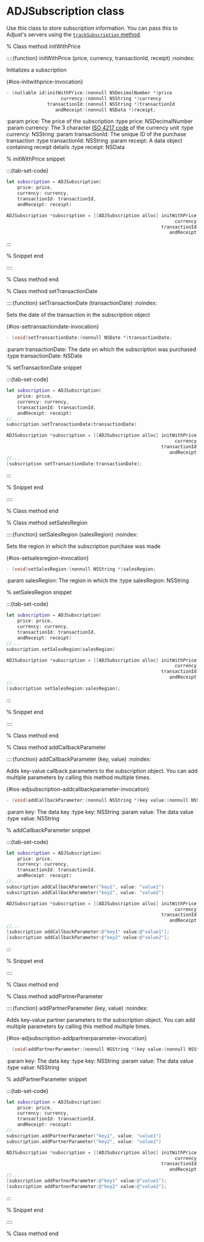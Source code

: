 # ADJSubscription class

Use this class to store subscription information. You can pass this to Adjust's servers using the [`trackSubscription` method](#ios-tracksubscription-invocation).

% Class method initWithPrice

::::{function} initWithPrice (price, currency, transactionId, receipt)
:noindex:

Initializes a subscription

{#ios-initwithprice-invocation}
```objective-c
- (nullable id)initWithPrice:(nonnull NSDecimalNumber *)price
                    currency:(nonnull NSString *)currency
               transactionId:(nonnull NSString *)transactionId
                  andReceipt:(nonnull NSData *)receipt;
```

:param price: The price of the subscription
:type price: NSDecimalNumber
:param currency: The 3 character [ISO 4217 code](https://www.iban.com/currency-codes) of the currency unit
:type currency: NSString
:param transactionId: The unique ID of the purchase transaction
:type transactionId: NSString
:param receipt: A data object containing receipt details
:type receipt: NSData

% initWithPrice snippet

:::{tab-set-code}

```swift
let subscription = ADJSubscription(
    price: price,
    currency: currency,
    transactionId: transactionId,
    andReceipt: receipt)
```

```objective-c
ADJSubscription *subscription = [[ADJSubscription alloc] initWithPrice:price
                                                              currency:currency
                                                         transactionId:transactionId
                                                            andReceipt:receipt];
```
:::

% Snippet end

::::

% Class method end

% Class method setTransactionDate

::::{function} setTransactionDate (transactionDate)
:noindex:

Sets the date of the transaction in the subscription object

{#ios-settransactiondate-invocation}
```objective-c
- (void)setTransactionDate:(nonnull NSDate *)transactionDate;
```

:param transactionDate: The date on which the subscription was purchased
:type transactionDate: NSDate

% setTransactionDate snippet

:::{tab-set-code}

```swift
let subscription = ADJSubscription(
    price: price,
    currency: currency,
    transactionId: transactionId,
    andReceipt: receipt)
//...
subscription.setTransactionDate(transactionDate)
```

```objective-c
ADJSubscription *subscription = [[ADJSubscription alloc] initWithPrice:price
                                                              currency:currency
                                                         transactionId:transactionId
                                                            andReceipt:receipt];
//...
[subscription setTransactionDate:transactionDate];
```
:::

% Snippet end

::::

% Class method end

% Class method setSalesRegion

::::{function} setSalesRegion (salesRegion)
:noindex:

Sets the region in which the subscription purchase was made

{#ios-setsalesregion-invocation}
```objective-c
- (void)setSalesRegion:(nonnull NSString *)salesRegion;
```

:param salesRegion: The region in which the 
:type salesRegion: NSString

% setSalesRegion snippet

:::{tab-set-code}

```swift
let subscription = ADJSubscription(
    price: price,
    currency: currency,
    transactionId: transactionId,
    andReceipt: receipt)
//...
subscription.setSalesRegion(salesRegion)
```

```objective-c
ADJSubscription *subscription = [[ADJSubscription alloc] initWithPrice:price
                                                              currency:currency
                                                         transactionId:transactionId
                                                            andReceipt:receipt];
//...
[subscription setSalesRegion:salesRegion];
```
:::

% Snippet end

::::

% Class method end

% Class method addCallbackParameter

::::{function} addCallbackParameter (key, value)
:noindex:

Adds key-value callback parameters to the subscription object. You can add multiple parameters by calling this method multiple times.

{#ios-adjsubscription-addcallbackparameter-invocation}
```objective-c
- (void)addCallbackParameter:(nonnull NSString *)key value:(nonnull NSString *)value;
```

:param key: The data key
:type key: NSString
:param value: The data value
:type value: NSString

% addCallbackParameter snippet

:::{tab-set-code}

```swift
let subscription = ADJSubscription(
    price: price,
    currency: currency,
    transactionId: transactionId,
    andReceipt: receipt)
//...
subscription.addCallbackParameter("key1", value: "value1")
subscription.addCallbackParameter("key2", value: "value2")
```

```objective-c
ADJSubscription *subscription = [[ADJSubscription alloc] initWithPrice:price
                                                              currency:currency
                                                         transactionId:transactionId
                                                            andReceipt:receipt];
//...
[subscription addCallbackParameter:@"key1" value:@"value1"];
[subscription addCallbackParameter:@"key2" value:@"value2"];
```
:::

% Snippet end

::::

% Class method end

% Class method addPartnerParameter

::::{function} addPartnerParameter (key, value)
:noindex:

Adds key-value partner parameters to the subscription object. You can add multiple parameters by calling this method multiple times.

{#ios-adjsubscription-addpartnerparameter-invocation}
```objective-c
- (void)addPartnerParameter:(nonnull NSString *)key value:(nonnull NSString *)value;
```

:param key: The data key
:type key: NSString
:param value: The data value
:type value: NSString

% addPartnerParameter snippet

:::{tab-set-code}

```swift
let subscription = ADJSubscription(
    price: price,
    currency: currency,
    transactionId: transactionId,
    andReceipt: receipt)
//...
subscription.addPartnerParameter("key1", value: "value1")
subscription.addPartnerParameter("key2", value: "value2")
```

```objective-c
ADJSubscription *subscription = [[ADJSubscription alloc] initWithPrice:price
                                                              currency:currency
                                                         transactionId:transactionId
                                                            andReceipt:receipt];
//...
[subscription addPartnerParameter:@"key1" value:@"value1"];
[subscription addPartnerParameter:@"key2" value:@"value2"];
```
:::

% Snippet end

::::

% Class method end




